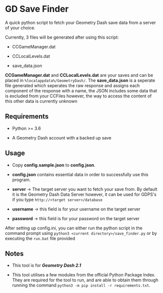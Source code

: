 # GD Save Finder

A quick python script to fetch your Geometry Dash save data from a server of your choice.   

Currently, 3 files will be generated after using this script:

- CCGameManager.dat

- CCLocalLevels.dat

- save_data.json

**CCGameManager.dat** and **CCLocalLevels.dat** are your saves and can be placed in `%localappdata%/GeometryDash/`. The **save_data.json** is a seperate file generated which seperates the raw response and assigns each component of the response with a name, the JSON includes some data that is excluded from your CCFiles however, the way to access the content of this other data is currently unknown

## Requirements

- Python >= 3.6

- A Geometry Dash account with a backed up save

## Usage

- Copy **config.sample.json** to **config.json**.

- **config.json** contains essential data in order to successfully use this program.

- **server** -> The target server you want to fetch your save from. By default it is the Geometry Dash Data Server however, it can be used for GDPS's if you type `http://<target server>/database`

- **username** -> this field is for your username on the target server

- **password** -> this field is for your password on the target server

After setting up config.ini, you can either run the python script in the command prompt using `python3 <current directory>/save_finder.py` or by executing the `run.bat` file provided

## Notes

- This tool is for ***Geometry Dash 2.1***

- This tool utilises a few modules from the official Python Package Index. They are required for the tool to run, and are able to obtain them through running the command `python3 -m pip install -r requirements.txt`.
